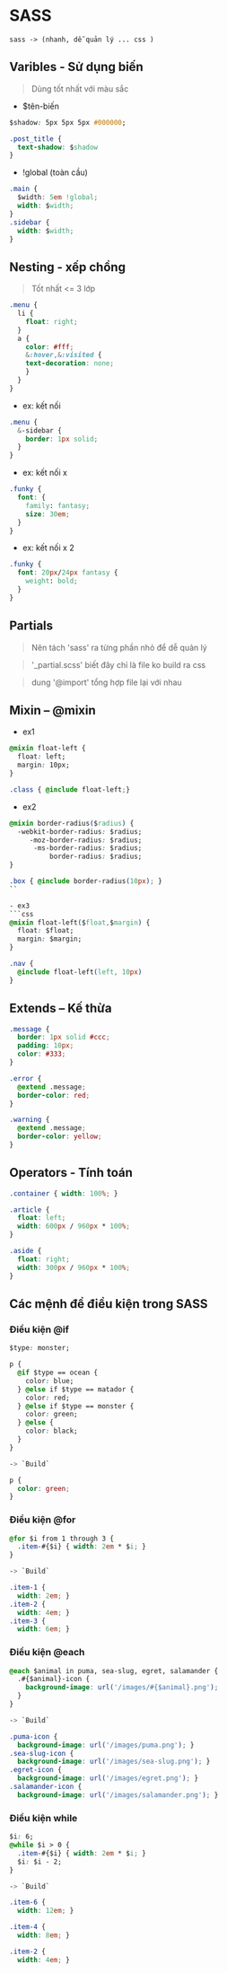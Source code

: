 # SASS
`sass -> (nhanh, dễ quản lý ... css )`

## Varibles - Sử dụng biến
> Dùng tốt nhất với màu sắc

 - $tên-biến
```css
$shadow: 5px 5px 5px #000000;

.post_title {
  text-shadow: $shadow
}
```

- !global (toàn cầu)
```css
.main {
  $width: 5em !global;
  width: $width;
}
.sidebar {
  width: $width;
}
```

## Nesting - xếp chồng
> Tốt nhất <= 3 lớp

```css
.menu {
  li {
    float: right;
  }
  a {
    color: #fff;
    &:hover,&:visited {
    text-decoration: none;
    }
  }
}
```

- ex: kết nối
```css
.menu {
  &-sidebar {
    border: 1px solid;
  }
}
```

- ex: kết nối x
```css
.funky {
  font: {
    family: fantasy;
    size: 30em;
  }
}
```

- ex: kết nối x 2
```css
.funky {
  font: 20px/24px fantasy {
    weight: bold;
  }
}
```

## Partials
> Nên tách 'sass' ra từng phần nhỏ để dễ quản lý

> '_partial.scss' biết đây chỉ là file ko build ra css

> dung '@import' tổng hợp file lại với nhau

## Mixin – @mixin
- ex1
```css
@mixin float-left {
  float: left;
  margin: 10px;
}

.class { @include float-left;}
```

- ex2
```css
@mixin border-radius($radius) {
  -webkit-border-radius: $radius;
     -moz-border-radius: $radius;
      -ms-border-radius: $radius;
          border-radius: $radius;
}

.box { @include border-radius(10px); }
``

- ex3
```css
@mixin float-left($float,$margin) {
  float: $float;
  margin: $margin;
}

.nav {
  @include float-left(left, 10px)
}
```

## Extends – Kế thừa
```css
.message {
  border: 1px solid #ccc;
  padding: 10px;
  color: #333;
}

.error {
  @extend .message;
  border-color: red;
}

.warning {
  @extend .message;
  border-color: yellow;
}
```

## Operators - Tính toán
```css
.container { width: 100%; }

.article {
  float: left;
  width: 600px / 960px * 100%;
}

.aside {
  float: right;
  width: 300px / 960px * 100%;
}
```

## Các mệnh đề điều kiện trong SASS
### Điều kiện @if
```css
$type: monster;

p {
  @if $type == ocean {
    color: blue;
  } @else if $type == matador {
    color: red;
  } @else if $type == monster {
    color: green;
  } @else {
    color: black;
  }
}

-> `Build`

p {
  color: green; 
}
```

### Điều kiện @for
```css
@for $i from 1 through 3 {
  .item-#{$i} { width: 2em * $i; }
}

-> `Build`

.item-1 {
  width: 2em; }
.item-2 {
  width: 4em; }
.item-3 {
  width: 6em; }
```

### Điều kiện @each
```css
@each $animal in puma, sea-slug, egret, salamander {
  .#{$animal}-icon {
    background-image: url('/images/#{$animal}.png');
  }
}

-> `Build`

.puma-icon {
  background-image: url('/images/puma.png'); }
.sea-slug-icon {
  background-image: url('/images/sea-slug.png'); }
.egret-icon {
  background-image: url('/images/egret.png'); }
.salamander-icon {
  background-image: url('/images/salamander.png'); }
```

### Điều kiện while
```css
$i: 6;
@while $i > 0 {
  .item-#{$i} { width: 2em * $i; }
  $i: $i - 2;
}

-> `Build`

.item-6 {
  width: 12em; }

.item-4 {
  width: 8em; }

.item-2 {
  width: 4em; }
```


